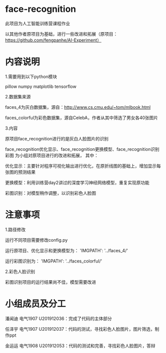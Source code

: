 # face-recognition
此项目为人工智能训练营课程作业

以其他作者原项目为基础，进行一些改进和拓展（原项目：https://github.com/fengpanhe/AI-Experiment）

# 内容说明
1.需要用到以下python模块

pillow  numpy   matplotlib  tensorflow

2.数据集来源

faces_4为灰白数据集，源自：http://www.cs.cmu.edu/~tom/mlbook.html

faces_colorful为彩色数据集，源自CelebA，作者从其中筛选了男女各40张图片

3.内容

原项目face_recognition进行的是灰白人脸图片的识别

face_recognition优化显示、face_recognition更换模型、face_recognition识别彩图  为小组对原项目进行的改进和拓展，
其中：

优化显示：主要针对程序可视化输出进行优化，在原折线图的基础上，增加显示每张图的预测结果

更换模型：利用训练营day2讲过的深度学习神经网络模型，重复实现原功能

彩图识别：对模型稍作调整，以识别彩色人脸图

# 注意事项
1.路径修改

运行不同项目需要修改config.py

运行原项目、优化显示和更换模型为：
  'IMGPATH': '../faces_4/'  

运行彩图识别为：
'IMGPATH': '../faces_colorful/'

2.彩色人脸识别

彩图识别项目的运行结果尚不佳，模型需要改进

# 小组成员及分工
潘闻迪 电气1907 U201912036：完成了代码的主体部分

任泽宇 电气1907 U201912037：代码的测试，寻找彩色人脸图片，图片筛选，制作ppt

金运运 电气1908 U201912053：代码的测试和完善，寻找彩色人脸图片，答辩
